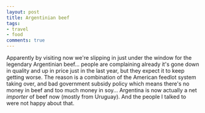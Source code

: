 ```yaml
---
layout: post
title: Argentinian beef
tags:
- travel
- food
comments: true
---
```

Apparently by visiting now we're slipping in just under the window for the
legendary Argentinian beef… people are complaining already it's gone down in
quality and up in price just in the last year, but they expect it to keep
getting worse. The reason is a combination of the American feedlot system
taking over, and bad government subsidy policy which means there's no money in
beef and too much money in soy… Argentina is now actually a net *importer* of
beef now (mostly from Uruguay). And the people I talked to were not happy
about that.

